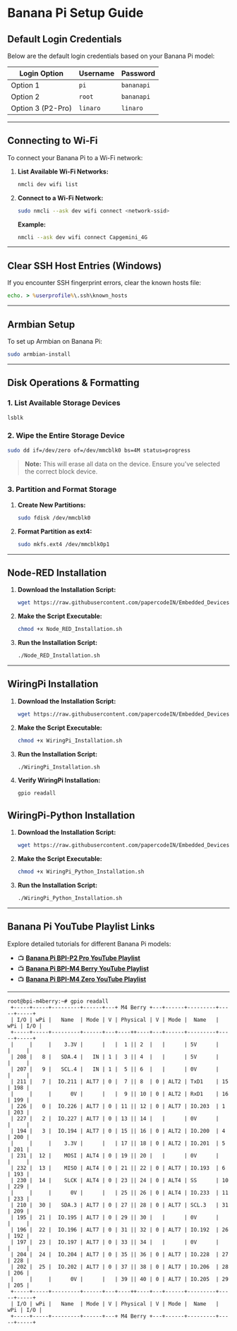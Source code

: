 # **Banana Pi Setup Guide**

## **Default Login Credentials**
Below are the default login credentials based on your Banana Pi model:

| **Login Option** | **Username** | **Password** |
|-----------------|-------------|-------------|
| Option 1        | `pi`        | `bananapi`  |
| Option 2        | `root`      | `bananapi`  |
| Option 3 (P2-Pro) | `linaro`  | `linaro`    |

---

## **Connecting to Wi-Fi**
To connect your Banana Pi to a Wi-Fi network:

1. **List Available Wi-Fi Networks:**
   ```bash
   nmcli dev wifi list
   ```

2. **Connect to a Wi-Fi Network:**
   ```bash
   sudo nmcli --ask dev wifi connect <network-ssid>
   ```
   **Example:**  
   ```bash
   nmcli --ask dev wifi connect Capgemini_4G
   ```

---

## **Clear SSH Host Entries (Windows)**
If you encounter SSH fingerprint errors, clear the known hosts file:

```cmd
echo. > %userprofile%\.ssh\known_hosts
```

---

## **Armbian Setup**
To set up Armbian on Banana Pi:

```bash
sudo armbian-install
```

---

## **Disk Operations & Formatting**
### **1. List Available Storage Devices**
```bash
lsblk
```

### **2. Wipe the Entire Storage Device**
```bash
sudo dd if=/dev/zero of=/dev/mmcblk0 bs=4M status=progress
```

> **Note:** This will erase all data on the device. Ensure you've selected the correct block device.

### **3. Partition and Format Storage**
1. **Create New Partitions:**
   ```bash
   sudo fdisk /dev/mmcblk0
   ```
2. **Format Partition as ext4:**
   ```bash
   sudo mkfs.ext4 /dev/mmcblk0p1
   ```

---

## **Node-RED Installation**
1. **Download the Installation Script:**  
   ```bash
   wget https://raw.githubusercontent.com/papercodeIN/Embedded_Devices/main/BananaPi/Node_RED_Installation.sh
   ```

2. **Make the Script Executable:**  
   ```bash
   chmod +x Node_RED_Installation.sh
   ```

3. **Run the Installation Script:**  
   ```bash
   ./Node_RED_Installation.sh
   ```

---

## **WiringPi Installation**
1. **Download the Installation Script:**  
   ```bash
   wget https://raw.githubusercontent.com/papercodeIN/Embedded_Devices/main/BananaPi/WiringPi_Installation.sh

   ```

2. **Make the Script Executable:**  
   ```bash
   chmod +x WiringPi_Installation.sh
   ```

3. **Run the Installation Script:**  
   ```bash
   ./WiringPi_Installation.sh
   ```

4. **Verify WiringPi Installation:**  
   ```bash
   gpio readall
   ```

## **WiringPi-Python Installation**
1. **Download the Installation Script:**  
   ```bash
   wget https://raw.githubusercontent.com/papercodeIN/Embedded_Devices/refs/heads/main/BananaPi/WiringPi_Python_Installation.sh

   ```

2. **Make the Script Executable:**  
   ```bash
   chmod +x WiringPi_Python_Installation.sh
   ```

3. **Run the Installation Script:**  
   ```bash
   ./WiringPi_Python_Installation.sh
   ```
---

## **Banana Pi YouTube Playlist Links**
Explore detailed tutorials for different Banana Pi models:

- 📺 **[Banana Pi BPI-P2 Pro YouTube Playlist](https://www.youtube.com/playlist?list=PLxrSjjYyzaaJf7wXYRMxTi6N13cYAuab-)**  
- 📺 **[Banana Pi BPI-M4 Berry YouTube Playlist](https://www.youtube.com/playlist?list=PLxrSjjYyzaaJXDh-iKOQY-EMEp0uqdyD2)**  
- 📺 **[Banana Pi BPI-M4 Zero YouTube Playlist](https://www.youtube.com/playlist?list=PLxrSjjYyzaaJ4cOlBL80YnnAXfSN2oSzT)**  

---
```
root@bpi-m4berry:~# gpio readall
 +-----+-----+---------+------+---+ M4 Berry +---+------+---------+-----+-----+
 | I/O | wPi |   Name  | Mode | V | Physical | V | Mode |  Name   | wPi | I/O |
 +-----+-----+---------+------+---+----++----+---+------+---------+-----+-----+
 |     |     |    3.3V |      |   |  1 || 2  |   |      | 5V      |     |     |
 | 208 |   8 |   SDA.4 |   IN | 1 |  3 || 4  |   |      | 5V      |     |     |
 | 207 |   9 |   SCL.4 |   IN | 1 |  5 || 6  |   |      | 0V      |     |     |
 | 211 |   7 |  IO.211 | ALT7 | 0 |  7 || 8  | 0 | ALT2 | TxD1    | 15  | 198 |
 |     |     |      0V |      |   |  9 || 10 | 0 | ALT2 | RxD1    | 16  | 199 |
 | 226 |   0 |  IO.226 | ALT7 | 0 | 11 || 12 | 0 | ALT7 | IO.203  | 1   | 203 |
 | 227 |   2 |  IO.227 | ALT7 | 0 | 13 || 14 |   |      | 0V      |     |     |
 | 194 |   3 |  IO.194 | ALT7 | 0 | 15 || 16 | 0 | ALT2 | IO.200  | 4   | 200 |
 |     |     |    3.3V |      |   | 17 || 18 | 0 | ALT2 | IO.201  | 5   | 201 |
 | 231 |  12 |    MOSI | ALT4 | 0 | 19 || 20 |   |      | 0V      |     |     |
 | 232 |  13 |    MISO | ALT4 | 0 | 21 || 22 | 0 | ALT7 | IO.193  | 6   | 193 |
 | 230 |  14 |    SLCK | ALT4 | 0 | 23 || 24 | 0 | ALT4 | SS      | 10  | 229 |
 |     |     |      0V |      |   | 25 || 26 | 0 | ALT4 | IO.233  | 11  | 233 |
 | 210 |  30 |   SDA.3 | ALT7 | 0 | 27 || 28 | 0 | ALT7 | SCL.3   | 31  | 209 |
 | 195 |  21 |  IO.195 | ALT7 | 0 | 29 || 30 |   |      | 0V      |     |     |
 | 196 |  22 |  IO.196 | ALT7 | 0 | 31 || 32 | 0 | ALT7 | IO.192  | 26  | 192 |
 | 197 |  23 |  IO.197 | ALT7 | 0 | 33 || 34 |   |      | 0V      |     |     |
 | 204 |  24 |  IO.204 | ALT7 | 0 | 35 || 36 | 0 | ALT7 | IO.228  | 27  | 228 |
 | 202 |  25 |  IO.202 | ALT7 | 0 | 37 || 38 | 0 | ALT7 | IO.206  | 28  | 206 |
 |     |     |      0V |      |   | 39 || 40 | 0 | ALT7 | IO.205  | 29  | 205 |
 +-----+-----+---------+------+---+----++----+---+------+---------+-----+-----+
 | I/O | wPi |   Name  | Mode | V | Physical | V | Mode |  Name   | wPi | I/O |
 +-----+-----+---------+------+---+ M4 Berry +---+------+---------+-----+-----+
```
